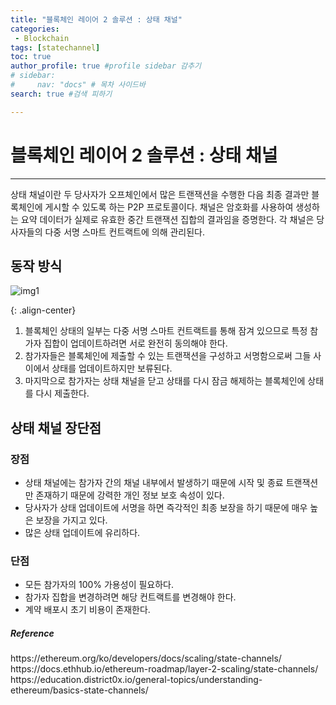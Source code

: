 ```yaml
---
title: "블록체인 레이어 2 솔루션 : 상태 채널"
categories:
 - Blockchain
tags: [statechannel] 
toc: true
author_profile: true #profile sidebar 감추기
# sidebar:
#     nav: "docs" # 목차 사이드바
search: true #검색 피하기

---
```


# 블록체인 레이어 2 솔루션 : 상태 채널

---

상태 채널이란 두 당사자가 오프체인에서 많은 트랜잭션을 수행한 다음 최종 결과만 블록체인에 게시할 수 있도록 하는 P2P 프로토콜이다. 채널은 암호화를 사용하여 생성하는 요약 데이터가 실제로 유효한 중간 트랜잭션 집합의 결과임을 증명한다. 각 채널은 당사자들의 다중 서명 스마트 컨트랙트에 의해 관리된다. 



## 동작 방식

![img1](../../images/2022-09-02-statechannel/img1.png)

{: .align-center}

1. 블록체인 상태의 일부는 다중 서명 스마트 컨트랙트를 통해 잠겨 있으므로 특정 참가자 집합이 업데이트하려면 서로 완전히 동의해야 한다.
2. 참가자들은 블록체인에 제출할 수 있는 트랜잭션을 구성하고 서명함으로써 그들 사이에서 상태를 업데이트하지만 보류된다.
3. 마지막으로 참가자는 상태 채널을 닫고 상태를 다시 잠금 해제하는 블록체인에 상태를 다시 제출한다.



## 상태 채널 장단점



### 장점

- 상태 채널에는 참가자 간의 채널 내부에서 발생하기 때문에 시작 및 종료 트랜잭션만 존재하기 때문에 강력한 개인 정보 보호 속성이 있다.
- 당사자가 상태 업데이트에 서명을 하면 즉각적인 최종 보장을 하기 때문에 매우 높은 보장을 가지고 있다.
- 많은 상태 업데이트에 유리하다.



### 단점

- 모든 참가자의 100% 가용성이 필요하다.
- 참가자 집합을 변경하려면 해당 컨트랙트를 변경해야 한다.
- 계약 배포시 초기 비용이 존재한다.



<div class="notice">
  <h5>Reference</h5>
  <a>https://ethereum.org/ko/developers/docs/scaling/state-channels/</a>
  <br>
  <a>https://docs.ethhub.io/ethereum-roadmap/layer-2-scaling/state-channels/</a>
  <br>
  <a>https://education.district0x.io/general-topics/understanding-ethereum/basics-state-channels/</a>
  <br>
</div>


